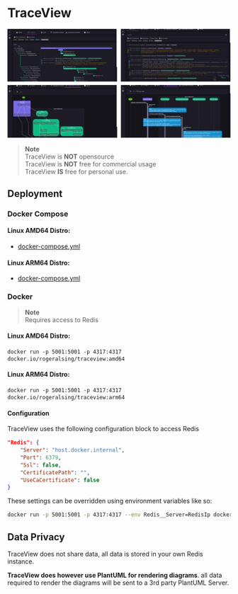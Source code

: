 # TraceView

![](images/traceview.png)

> **Note**<br>
> TraceView is **NOT** opensource<br>
> TraceView is **NOT** free for commercial usage<br>
> TraceView **IS** free for personal use.



## Deployment

### Docker Compose 

#### Linux AMD64 Distro: 
* [docker-compose.yml](amd64/docker-compose.yml)

#### Linux ARM64 Distro:
* [docker-compose.yml](arm64/docker-compose.yml)

### Docker

>**Note**<br>
>Requires access to Redis

#### Linux AMD64 Distro: 
```
docker run -p 5001:5001 -p 4317:4317 docker.io/rogeralsing/traceview:amd64
```

#### Linux ARM64 Distro: 
```
docker run -p 5001:5001 -p 4317:4317 docker.io/rogeralsing/traceview:arm64
```

#### Configuration

TraceView uses the following configuration block to access Redis

```json
"Redis": {
    "Server": "host.docker.internal",
    "Port": 6379,
    "Ssl": false,
    "CertificatePath": "",
    "UseCaCertificate": false
}
```

These settings can be overridden using environment variables like so:

```bash
docker run -p 5001:5001 -p 4317:4317 --env Redis__Server=RedisIp docker.io/rogeralsing/traceview
```



## Data Privacy

TraceView does not share data, all data is stored in your own Redis instance.

**TraceView does however use PlantUML for rendering diagrams**. all data required to render the diagrams will be sent to a 3rd party PlantUML Server.
